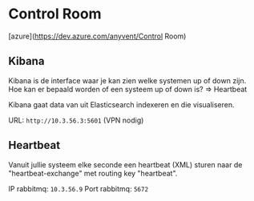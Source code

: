 # Control Room
[azure](https://dev.azure.com/anyvent/Control Room)

## Kibana
Kibana is de interface waar je kan zien welke systemen up of down zijn.
Hoe kan er bepaald worden of een systeem up of down is? => Heartbeat
 
Kibana gaat data van uit Elasticsearch indexeren en die visualiseren.
 
URL: `http://10.3.56.3:5601` (VPN nodig)

## Heartbeat

Vanuit jullie systeem elke seconde een heartbeat (XML) sturen naar de "heartbeat-exchange" met routing key "heartbeat".
 
IP rabbitmq: `10.3.56.9`
Port rabbitmq: `5672`
